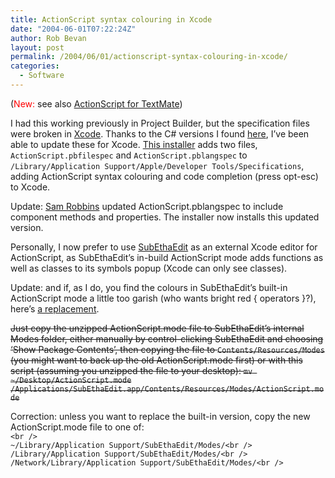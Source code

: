 ```yaml
---
title: ActionScript syntax colouring in Xcode
date: "2004-06-01T07:22:24Z"
author: Rob Bevan
layout: post
permalink: /2004/06/01/actionscript-syntax-colouring-in-xcode/
categories:
  - Software
---
```

(<span style="color: red;">New:</span> see also [ActionScript for TextMate][1])

I had this working previously in Project Builder, but the specification files were broken in [Xcode][2]. Thanks to the C# versions I found [here][3], I&#8217;ve been able to update these for Xcode. [This installer][4] adds two files, `ActionScript.pbfilespec` and `ActionScript.pblangspec` to `/Library/Application Support/Apple/Developer Tools/Specifications`, adding ActionScript syntax colouring and code completion (press opt-esc) to Xcode.

<div class="update">
  Update: <a href="http://blog.pixelconsumption.com">Sam Robbins</a> updated ActionScript.pblangspec to include component methods and properties. The installer now installs this updated version.
</div>

Personally, I now prefer to use [SubEthaEdit][5] as an external Xcode editor for ActionScript, as SubEthaEdit&#8217;s in-build ActionScript mode adds functions as well as classes to its symbols popup (Xcode can only see classes).

<div class="update">
  Update: and if, as I do, you find the colours in SubEthaEdit&#8217;s built-in ActionScript mode a little too garish (who wants bright red { operators }?), here&#8217;s <a href="http://robbevan.com/blog/wp-content/uploads/actionscript.mode.zip">a replacement</a>.
</div>

<del>Just copy the unzipped ActionScript.mode file to SubEthaEdit&#8217;s internal Modes folder, either manually by control-clicking SubEthaEdit and choosing &#8216;Show Package Contents&#8217;, then copying the file to <code>Contents/Resources/Modes</code> (you might want to back up the old ActionScript.mode first) or with this script (assuming you unzipped the file to your desktop): <code>mv ~/Desktop/ActionScript.mode /Applications/SubEthaEdit.app/Contents/Resources/Modes/ActionScript.mode</code></del>

<div class="correction">
  Correction: unless you want to replace the built-in version, copy the new ActionScript.mode file to one of:<br /> <code>&lt;br />
~/Library/Application Support/SubEthaEdit/Modes/&lt;br />
/Library/Application Support/SubEthaEdit/Modes/&lt;br />
/Network/Library/Application Support/SubEthaEdit/Modes/&lt;br />
</code>
</div>

 [1]: http://robbevan.com/blog/2004/10/09/actionscript-for-textmate/
 [2]: http://www.apple.com/xcode
 [3]: http://www.druware.com/products/xcodetools.html
 [4]: http://robbevan.com/blog/wp-content/uploads/asforxcode.pkg.zip
 [5]: http://www.codingmonkeys.de/subethaedit/
